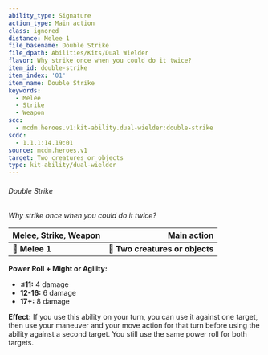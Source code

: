 ```yaml
---
ability_type: Signature
action_type: Main action
class: ignored
distance: Melee 1
file_basename: Double Strike
file_dpath: Abilities/Kits/Dual Wielder
flavor: Why strike once when you could do it twice?
item_id: double-strike
item_index: '01'
item_name: Double Strike
keywords:
  - Melee
  - Strike
  - Weapon
scc:
  - mcdm.heroes.v1:kit-ability.dual-wielder:double-strike
scdc:
  - 1.1.1:14.19:01
source: mcdm.heroes.v1
target: Two creatures or objects
type: kit-ability/dual-wielder
---
```


###### Double Strike

*Why strike once when you could do it twice?*

| **Melee, Strike, Weapon** |                 **Main action** |
| ------------------------- | ------------------------------: |
| **📏 Melee 1**            | **🎯 Two creatures or objects** |

**Power Roll + Might or Agility:**

- **≤11:** 4 damage
- **12-16:** 6 damage
- **17+:** 8 damage

**Effect:** If you use this ability on your turn, you can use it against one target, then use your maneuver and your move action for that turn before using the ability against a second target. You still use the same power roll for both targets.
